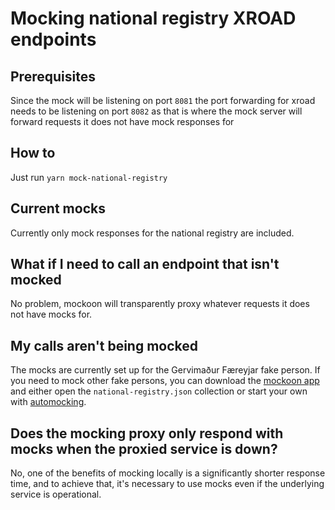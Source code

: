 # Mocking national registry XROAD endpoints

## Prerequisites

Since the mock will be listening on port `8081` the port forwarding for xroad needs to be listening on port `8082` as that is where the mock server will forward requests it does not have mock responses for

## How to

Just run `yarn mock-national-registry`

## Current mocks

Currently only mock responses for the national registry are included.

## What if I need to call an endpoint that isn't mocked

No problem, mockoon will transparently proxy whatever requests it does not have mocks for.

## My calls aren't being mocked

The mocks are currently set up for the Gervimaður Færeyjar fake person. If you need to mock other fake persons, you can download the [mockoon app](https://mockoon.com/download/) and either open the `national-registry.json` collection or start your own with [automocking](https://mockoon.com/docs/latest/logging-and-recording/auto-mocking-and-recording/).

## Does the mocking proxy only respond with mocks when the proxied service is down?

No, one of the benefits of mocking locally is a significantly shorter response time, and to achieve that, it's necessary to use mocks even if the underlying service is operational.
